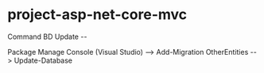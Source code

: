 # project-asp-net-core-mvc

Command BD Update --

Package Manage Console (Visual Studio)
--> Add-Migration OtherEntities
--> Update-Database 
